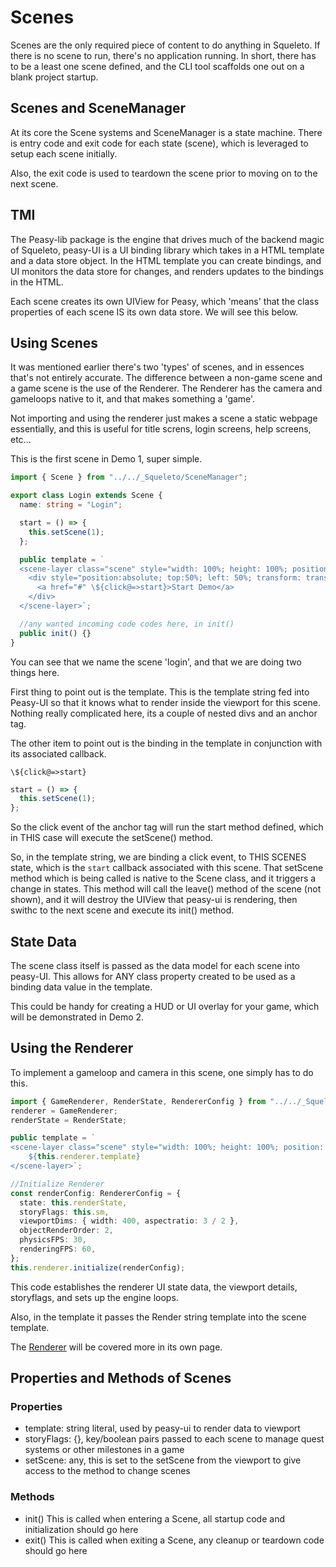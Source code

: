 # Scenes

Scenes are the only required piece of content to do anything in Squeleto.
If there is no scene to run, there's no application running.
In short, there has to be a least one scene defined, and the CLI tool scaffolds one out on a blank project startup.

## Scenes and SceneManager

At its core the Scene systems and SceneManager is a state machine. There is entry code and exit code for each state (scene), which is leveraged to setup each scene initially.

Also, the exit code is used to teardown the scene prior to moving on to the next scene.

## TMI

The Peasy-lib package is the engine that drives much of the backend magic of Squeleto, peasy-UI is a UI binding library which takes in a HTML template and a data store object. In the HTML template you can create bindings, and UI monitors the data store for changes, and renders updates to the bindings in the HTML.

Each scene creates its own UIView for Peasy, which 'means' that the class properties of each scene IS its own data store. We will see this below.

## Using Scenes

It was mentioned earlier there's two 'types' of scenes, and in essences that's not entirely accurate. The difference between a non-game scene and a game scene is the use of the Renderer. The Renderer has the camera and gameloops native to it, and that makes something a 'game'.

Not importing and using the renderer just makes a scene a static webpage essentially, and this is useful for title screns, login screens, help screens, etc...

This is the first scene in Demo 1, super simple.

```ts
import { Scene } from "../../_Squeleto/SceneManager";

export class Login extends Scene {
  name: string = "Login";

  start = () => {
    this.setScene(1);
  };

  public template = `
  <scene-layer class="scene" style="width: 100%; height: 100%; position: absolute; top: 0; left:0; color: white;">
    <div style="position:absolute; top:50%; left: 50%; transform: translate(-50%,-50%); font-size: xx-large;">
      <a href="#" \${click@=>start}>Start Demo</a>
    </div>
  </scene-layer>`;

  //any wanted incoming code codes here, in init()
  public init() {}
}
```

You can see that we name the scene 'login', and that we are doing two things here.

First thing to point out is the template. This is the template string fed into Peasy-UI so that it knows what to render inside the viewport for this scene. Nothing really complicated here, its a couple of nested divs and an anchor tag.

The other item to point out is the binding in the template in conjunction with its associated callback.

`\${click@=>start}`

```ts
start = () => {
  this.setScene(1);
};
```

So the click event of the anchor tag will run the start method defined, which in THIS case will execute the setScene() method.

So, in the template string, we are binding a click event, to THIS SCENES state, which is the `start` callback associated with this scene. That setScene method which is being called is native to the Scene class, and it triggers a change in states. This method will call the leave() method of the scene (not shown), and it will destroy the UIView that peasy-ui is rendering, then swithc to the next scene and execute its init() method.

## State Data

The scene class itself is passed as the data model for each scene into peasy-UI. This allows for ANY class property created to be used as a binding data value in the template.

This could be handy for creating a HUD or UI overlay for your game, which will be demonstrated in Demo 2.

## Using the Renderer

To implement a gameloop and camera in this scene, one simply has to do this.

```ts
import { GameRenderer, RenderState, RendererConfig } from "../../_Squeleto/Renderer";
renderer = GameRenderer;
renderState = RenderState;

public template = `
<scene-layer class="scene" style="width: 100%; height: 100%; position: absolute; top: 0; left:0; color: white;">
    ${this.renderer.template}
</scene-layer>`;

//Initialize Renderer
const renderConfig: RendererConfig = {
  state: this.renderState,
  storyFlags: this.sm,
  viewportDims: { width: 400, aspectratio: 3 / 2 },
  objectRenderOrder: 2,
  physicsFPS: 30,
  renderingFPS: 60,
};
this.renderer.initialize(renderConfig);
```

This code establishes the renderer UI state data, the viewport details, storyflags, and sets up the engine loops.

Also, in the template it passes the Render string template into the scene template.

The [Renderer](/Renderer.md) will be covered more in its own page.

## Properties and Methods of Scenes

### Properties

- template: string literal, used by peasy-ui to render data to viewport
- storyFlags: {}, key/boolean pairs passed to each scene to manage quest systems or other milestones in a game
- setScene: any, this is set to the setScene from the viewport to give access to the method to change scenes

### Methods

- init()
  This is called when entering a Scene, all startup code and initialization should go here
- exit()
  This is called when exiting a Scene, any cleanup or teardown code should go here

